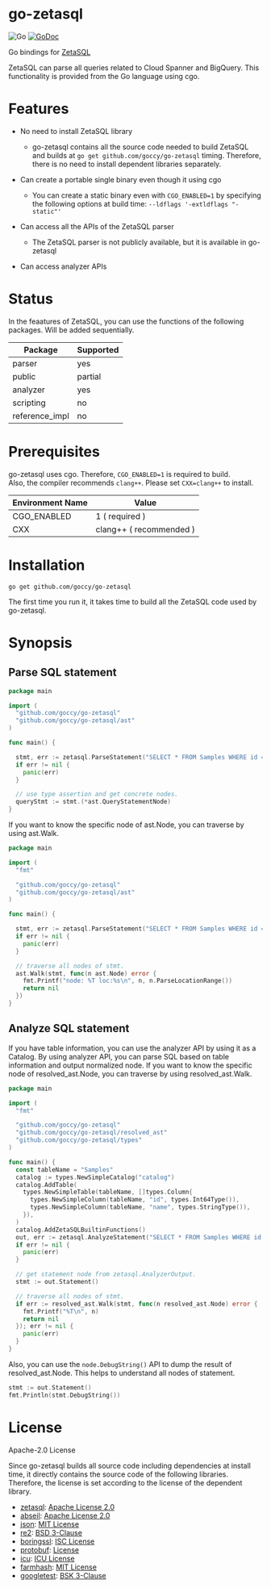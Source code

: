 # go-zetasql

![Go](https://github.com/goccy/go-zetasql/workflows/Go/badge.svg)
[![GoDoc](https://godoc.org/github.com/goccy/go-zetasql?status.svg)](https://pkg.go.dev/github.com/goccy/go-zetasql?tab=doc)

Go bindings for [ZetaSQL](https://github.com/google/zetasql)

ZetaSQL can parse all queries related to Cloud Spanner and BigQuery. This functionality is provided from the Go language using cgo. 

# Features

- No need to install ZetaSQL library
  - go-zetasql contains all the source code needed to build ZetaSQL and builds at `go get github.com/goccy/go-zetasql` timing. Therefore, there is no need to install dependent libraries separately.

- Can create a portable single binary even though it using cgo
  - You can create a static binary even with `CGO_ENABLED=1` by specifying the following options at build time: `--ldflags '-extldflags "-static"'`

- Can access all the APIs of the ZetaSQL parser
  - The ZetaSQL parser is not publicly available, but it is available in go-zetasql

- Can access analyzer APIs

# Status

In the feaatures of ZetaSQL, you can use the functions of the following packages. Will be added sequentially.

| Package        | Supported  |
| ----           | ----       |
| parser         | yes        |
| public         | partial    |
| analyzer       | yes        |
| scripting      | no         |
| reference_impl | no         |

# Prerequisites

go-zetasql uses cgo. Therefore, `CGO_ENABLED=1` is required to build.  
Also, the compiler recommends `clang++`. Please set `CXX=clang++` to install.

|  Environment Name |  Value                   |
| ----              | ----                     |
|  CGO_ENABLED      |  1  ( required )         |
|  CXX              |  clang++ ( recommended ) |

# Installation

```
go get github.com/goccy/go-zetasql
```

The first time you run it, it takes time to build all the ZetaSQL code used by go-zetasql.

# Synopsis

## Parse SQL statement

```go
package main

import (
  "github.com/goccy/go-zetasql"
  "github.com/goccy/go-zetasql/ast"
)

func main() {

  stmt, err := zetasql.ParseStatement("SELECT * FROM Samples WHERE id = 1")
  if err != nil {
    panic(err)
  }

  // use type assertion and get concrete nodes.
  queryStmt := stmt.(*ast.QueryStatementNode)
}
```

If you want to know the specific node of ast.Node, you can traverse by using ast.Walk.

```go
package main

import (
  "fmt"

  "github.com/goccy/go-zetasql"
  "github.com/goccy/go-zetasql/ast"
)

func main() {

  stmt, err := zetasql.ParseStatement("SELECT * FROM Samples WHERE id = 1")
  if err != nil {
    panic(err)
  }

  // traverse all nodes of stmt.
  ast.Walk(stmt, func(n ast.Node) error {
    fmt.Printf("node: %T loc:%s\n", n, n.ParseLocationRange())
    return nil
  })
}
```

## Analyze SQL statement

If you have table information, you can use the analyzer API by using it as a Catalog.
By using analyzer API, you can parse SQL based on table information and output normalized node.
If you want to know the specific node of resolved_ast.Node, you can traverse by using resolved_ast.Walk.

```go
package main

import (
  "fmt"

  "github.com/goccy/go-zetasql"
  "github.com/goccy/go-zetasql/resolved_ast"
  "github.com/goccy/go-zetasql/types"
)

func main() {
  const tableName = "Samples"
  catalog := types.NewSimpleCatalog("catalog")
  catalog.AddTable(
    types.NewSimpleTable(tableName, []types.Column{
      types.NewSimpleColumn(tableName, "id", types.Int64Type()),
      types.NewSimpleColumn(tableName, "name", types.StringType()),
    }),
  )
  catalog.AddZetaSQLBuiltinFunctions()
  out, err := zetasql.AnalyzeStatement("SELECT * FROM Samples WHERE id = 1000", catalog, nil)
  if err != nil {
    panic(err)
  }

  // get statement node from zetasql.AnalyzerOutput.
  stmt := out.Statement()

  // traverse all nodes of stmt.
  if err := resolved_ast.Walk(stmt, func(n resolved_ast.Node) error {
    fmt.Printf("%T\n", n)
    return nil
  }); err != nil {
    panic(err)
  }
}
```


Also, you can use the `node.DebugString()` API to dump the result of resolved_ast.Node.
This helps to understand all nodes of statement.

```go
stmt := out.Statement()
fmt.Println(stmt.DebugString())
```

# License

Apache-2.0 License

Since go-zetasql builds all source code including dependencies at install time, it directly contains the source code of the following libraries. Therefore, the license is set according to the license of the dependent library.

- [zetasql](https://github.com/google/zetasql): [Apache License 2.0](https://github.com/google/zetasql/blob/master/LICENSE)
- [abseil](https://github.com/abseil/abseil-cpp): [Apache License 2.0](https://github.com/abseil/abseil-cpp/blob/master/LICENSE)
- [json](https://github.com/nlohmann/json): [MIT License](https://github.com/nlohmann/json/blob/develop/LICENSE.MIT)
- [re2](https://github.com/google/re2): [BSD 3-Clause](https://github.com/google/re2/blob/main/LICENSE)
- [boringssl](https://github.com/google/boringssl): [ISC License](https://github.com/google/boringssl/blob/master/LICENSE)
- [protobuf](https://github.com/protocolbuffers/protobuf): [License](https://github.com/protocolbuffers/protobuf/blob/master/LICENSE)
- [icu](https://github.com/unicode-org/icu): [ICU License](https://github.com/unicode-org/icu/blob/main/icu4c/LICENSE)
- [farmhash](https://github.com/google/farmhash): [MIT License](https://github.com/google/farmhash/blob/master/COPYING)
- [googletest](https://github.com/google/googletest): [BSK 3-Clause](https://github.com/google/googletest/blob/main/LICENSE)

